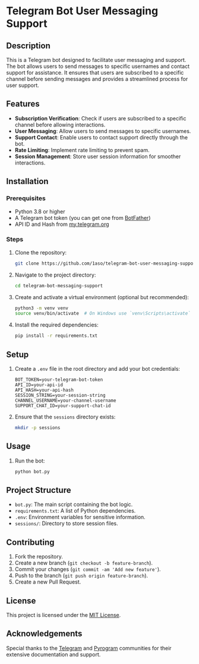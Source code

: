 # Telegram Bot User Messaging Support

## Description
This is a Telegram bot designed to facilitate user messaging and support. The bot allows users to send messages to specific usernames and contact support for assistance. It ensures that users are subscribed to a specific channel before sending messages and provides a streamlined process for user support.

## Features
- **Subscription Verification**: Check if users are subscribed to a specific channel before allowing interactions.
- **User Messaging**: Allow users to send messages to specific usernames.
- **Support Contact**: Enable users to contact support directly through the bot.
- **Rate Limiting**: Implement rate limiting to prevent spam.
- **Session Management**: Store user session information for smoother interactions.

## Installation

### Prerequisites
- Python 3.8 or higher
- A Telegram bot token (you can get one from [BotFather](https://core.telegram.org/bots#6-botfather))
- API ID and Hash from [my.telegram.org](https://my.telegram.org)

### Steps
1. Clone the repository:
    ```bash
    git clone https://github.com/1aso/telegram-bot-user-messaging-support
    ```
2. Navigate to the project directory:
    ```bash
    cd telegram-bot-messaging-support
    ```
3. Create and activate a virtual environment (optional but recommended):
    ```bash
    python3 -m venv venv
    source venv/bin/activate  # On Windows use `venv\Scripts\activate`
    ```
4. Install the required dependencies:
    ```bash
    pip install -r requirements.txt
    ```

## Setup
1. Create a `.env` file in the root directory and add your bot credentials:
    ```dotenv
    BOT_TOKEN=your-telegram-bot-token
    API_ID=your-api-id
    API_HASH=your-api-hash
    SESSION_STRING=your-session-string
    CHANNEL_USERNAME=your-channel-username
    SUPPORT_CHAT_ID=your-support-chat-id
    ```
2. Ensure that the `sessions` directory exists:
    ```bash
    mkdir -p sessions
    ```

## Usage
1. Run the bot:
    ```bash
    python bot.py
    ```

## Project Structure
- `bot.py`: The main script containing the bot logic.
- `requirements.txt`: A list of Python dependencies.
- `.env`: Environment variables for sensitive information.
- `sessions/`: Directory to store session files.

## Contributing
1. Fork the repository.
2. Create a new branch (`git checkout -b feature-branch`).
3. Commit your changes (`git commit -am 'Add new feature'`).
4. Push to the branch (`git push origin feature-branch`).
5. Create a new Pull Request.

## License
This project is licensed under the [MIT License](LICENSE).

## Acknowledgements
Special thanks to the [Telegram](https://core.telegram.org/bots) and [Pyrogram](https://docs.pyrogram.org/) communities for their extensive documentation and support.
 
